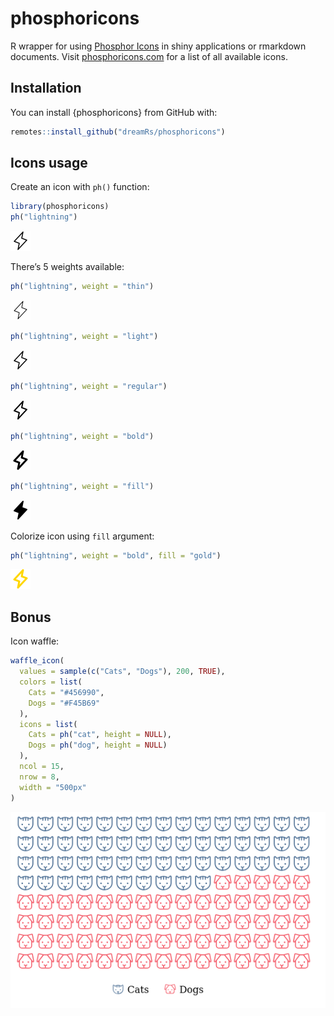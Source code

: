 
<!-- README.md is generated from README.Rmd. Please edit that file -->

# phosphoricons

<!-- badges: start -->
<!-- badges: end -->

R wrapper for using [Phosphor
Icons](https://github.com/phosphor-icons/phosphor-icons) in shiny
applications or rmarkdown documents. Visit
[phosphoricons.com](https://phosphoricons.com/) for a list of all
available icons.

## Installation

You can install {phosphoricons} from GitHub with:

``` r
remotes::install_github("dreamRs/phosphoricons")
```

## Icons usage

Create an icon with `ph()` function:

``` r
library(phosphoricons)
ph("lightning")
```

<img src="man/figures/lightning-light.svg" height="32" />

There’s 5 weights available:

``` r
ph("lightning", weight = "thin")
```

<img src="man/figures/lightning-thin.svg" height="32" />

``` r
ph("lightning", weight = "light")
```

<img src="man/figures/lightning-light.svg" height="32" />

``` r
ph("lightning", weight = "regular")
```

<img src="man/figures/lightning-regular.svg" height="32" />

``` r
ph("lightning", weight = "bold")
```

<img src="man/figures/lightning-bold.svg" height="32" />

``` r
ph("lightning", weight = "fill")
```

<img src="man/figures/lightning-fill.svg" height="32" />

Colorize icon using `fill` argument:

``` r
ph("lightning", weight = "bold", fill = "gold")
```

<img src="man/figures/lightning-bold-gold.svg" height="32" />

## Bonus

Icon waffle:

``` r
waffle_icon(
  values = sample(c("Cats", "Dogs"), 200, TRUE),
  colors = list(
    Cats = "#456990",
    Dogs = "#F45B69"
  ),
  icons = list(
    Cats = ph("cat", height = NULL),
    Dogs = ph("dog", height = NULL)
  ),
  ncol = 15,
  nrow = 8,
  width = "500px"
)
```

![](man/figures/waffle.png)
